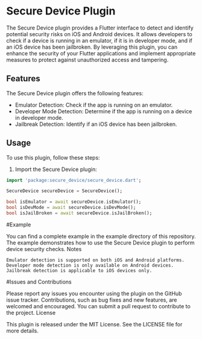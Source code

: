 # Secure Device Plugin

The Secure Device plugin provides a Flutter interface to detect and identify potential security risks on iOS and Android devices. It allows developers to check if a device is running in an emulator, if it is in developer mode, and if an iOS device has been jailbroken. By leveraging this plugin, you can enhance the security of your Flutter applications and implement appropriate measures to protect against unauthorized access and tampering.

## Features

The Secure Device plugin offers the following features:

- Emulator Detection: Check if the app is running on an emulator.
- Developer Mode Detection: Determine if the app is running on a device in developer mode.
- Jailbreak Detection: Identify if an iOS device has been jailbroken.

## Usage

To use this plugin, follow these steps:

1. Import the Secure Device plugin:
```dart
import 'package:secure_device/secure_device.dart';

SecureDevice secureDevice = SecureDevice();

bool isEmulator = await secureDevice.isEmulator();
bool isDevMode = await secureDevice.isDevMode();
bool isJailBroken = await secureDevice.isJailBroken();

```


#Example

You can find a complete example in the example directory of this repository. The example demonstrates how to use the Secure Device plugin to perform device security checks.
Notes

    Emulator detection is supported on both iOS and Android platforms.
    Developer mode detection is only available on Android devices.
    Jailbreak detection is applicable to iOS devices only.

#Issues and Contributions

Please report any issues you encounter using the plugin on the GitHub issue tracker. Contributions, such as bug fixes and new features, are welcomed and encouraged. You can submit a pull request to contribute to the project.
License

This plugin is released under the MIT License. See the LICENSE file for more details.
